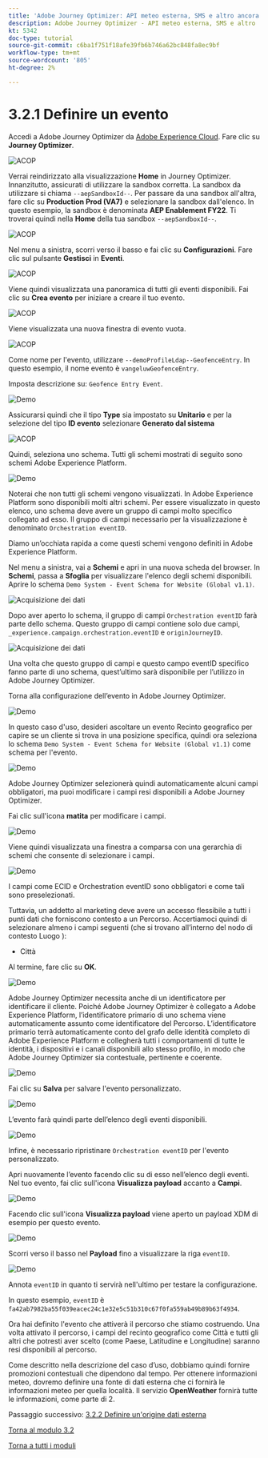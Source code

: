 ```yaml
---
title: 'Adobe Journey Optimizer: API meteo esterna, SMS e altro ancora - Definizione di un evento'
description: Adobe Journey Optimizer - API meteo esterna, SMS e altro
kt: 5342
doc-type: tutorial
source-git-commit: c6ba1f751f18afe39fb6b746a62bc848fa8ec9bf
workflow-type: tm+mt
source-wordcount: '805'
ht-degree: 2%

---
```


# 3.2.1 Definire un evento

Accedi a Adobe Journey Optimizer da [Adobe Experience Cloud](https://experience.adobe.com). Fare clic su **Journey Optimizer**.

![ACOP](./../../../modules/ajo-b2c/module3.1/images/acophome.png)

Verrai reindirizzato alla visualizzazione **Home** in Journey Optimizer. Innanzitutto, assicurati di utilizzare la sandbox corretta. La sandbox da utilizzare si chiama `--aepSandboxId--`. Per passare da una sandbox all&#39;altra, fare clic su **Production Prod (VA7)** e selezionare la sandbox dall&#39;elenco. In questo esempio, la sandbox è denominata **AEP Enablement FY22**. Ti troverai quindi nella **Home** della tua sandbox `--aepSandboxId--`.

![ACOP](./../../../modules/ajo-b2c/module3.1/images/acoptriglp.png)

Nel menu a sinistra, scorri verso il basso e fai clic su **Configurazioni**. Fare clic sul pulsante **Gestisci** in **Eventi**.

![ACOP](./images/acopmenu.png)

Viene quindi visualizzata una panoramica di tutti gli eventi disponibili. Fai clic su **Crea evento** per iniziare a creare il tuo evento.

![ACOP](./images/emptyevent.png)

Viene visualizzata una nuova finestra di evento vuota.

![ACOP](./images/emptyevent1.png)

Come nome per l&#39;evento, utilizzare `--demoProfileLdap--GeofenceEntry`. In questo esempio, il nome evento è `vangeluwGeofenceEntry`.

Imposta descrizione su: `Geofence Entry Event`.

![Demo](./images/evname.png)

Assicurarsi quindi che il tipo **Type** sia impostato su **Unitario** e per la selezione del tipo **ID evento** selezionare **Generato dal sistema**

![ACOP](./images/eventidtype.png)

Quindi, seleziona uno schema. Tutti gli schemi mostrati di seguito sono schemi Adobe Experience Platform.

![Demo](./images/evschema.png)

Noterai che non tutti gli schemi vengono visualizzati. In Adobe Experience Platform sono disponibili molti altri schemi.
Per essere visualizzato in questo elenco, uno schema deve avere un gruppo di campi molto specifico collegato ad esso. Il gruppo di campi necessario per la visualizzazione è denominato `Orchestration eventID`.

Diamo un’occhiata rapida a come questi schemi vengono definiti in Adobe Experience Platform.

Nel menu a sinistra, vai a **Schemi** e apri in una nuova scheda del browser. In **Schemi**, passa a **Sfoglia** per visualizzare l&#39;elenco degli schemi disponibili.
Aprire lo schema `Demo System - Event Schema for Website (Global v1.1)`.

![Acquisizione dei dati](./images/schemas.png)

Dopo aver aperto lo schema, il gruppo di campi `Orchestration eventID` farà parte dello schema.
Questo gruppo di campi contiene solo due campi, `_experience.campaign.orchestration.eventID` e `originJourneyID`.

![Acquisizione dei dati](./images/schemageo.png)

Una volta che questo gruppo di campi e questo campo eventID specifico fanno parte di uno schema, quest’ultimo sarà disponibile per l’utilizzo in Adobe Journey Optimizer.

Torna alla configurazione dell’evento in Adobe Journey Optimizer.

![Demo](./images/evschema.png)

In questo caso d&#39;uso, desideri ascoltare un evento Recinto geografico per capire se un cliente si trova in una posizione specifica, quindi ora seleziona lo schema `Demo System - Event Schema for Website (Global v1.1)` come schema per l&#39;evento.

![Demo](./images/evschema1.png)

Adobe Journey Optimizer selezionerà quindi automaticamente alcuni campi obbligatori, ma puoi modificare i campi resi disponibili a Adobe Journey Optimizer.

Fai clic sull&#39;icona **matita** per modificare i campi.

![Demo](./images/editfields.png)

Viene quindi visualizzata una finestra a comparsa con una gerarchia di schemi che consente di selezionare i campi.

![Demo](./images/popup.png)

I campi come ECID e Orchestration eventID sono obbligatori e come tali sono preselezionati.

Tuttavia, un addetto al marketing deve avere un accesso flessibile a tutti i punti dati che forniscono contesto a un Percorso. Accertiamoci quindi di selezionare almeno i campi seguenti (che si trovano all’interno del nodo di contesto Luogo ):

- Città

Al termine, fare clic su **OK**.

![Demo](./images/popupok.png)

Adobe Journey Optimizer necessita anche di un identificatore per identificare il cliente. Poiché Adobe Journey Optimizer è collegato a Adobe Experience Platform, l’identificatore primario di uno schema viene automaticamente assunto come identificatore del Percorso.
L’identificatore primario terrà automaticamente conto del grafo delle identità completo di Adobe Experience Platform e collegherà tutti i comportamenti di tutte le identità, i dispositivi e i canali disponibili allo stesso profilo, in modo che Adobe Journey Optimizer sia contestuale, pertinente e coerente.

![Demo](./images/eventidentifier.png)

Fai clic su **Salva** per salvare l&#39;evento personalizzato.

![Demo](./images/save.png)

L’evento farà quindi parte dell’elenco degli eventi disponibili.

![Demo](./images/eventlist.png)

Infine, è necessario ripristinare `Orchestration eventID` per l&#39;evento personalizzato.

Apri nuovamente l’evento facendo clic su di esso nell’elenco degli eventi.
Nel tuo evento, fai clic sull&#39;icona **Visualizza payload** accanto a **Campi**.

![Demo](./images/eventlist1.png)

Facendo clic sull&#39;icona **Visualizza payload** viene aperto un payload XDM di esempio per questo evento.

![Demo](./images/fieldseyepayload.png)

Scorri verso il basso nel **Payload** fino a visualizzare la riga `eventID`.

![Demo](./images/fieldseyepayloadev.png)

Annota `eventID` in quanto ti servirà nell&#39;ultimo per testare la configurazione.

In questo esempio, `eventID` è `fa42ab7982ba55f039eacec24c1e32e5c51b310c67f0fa559ab49b89b63f4934`.

Ora hai definito l&#39;evento che attiverà il percorso che stiamo costruendo. Una volta attivato il percorso, i campi del recinto geografico come Città e tutti gli altri che potresti aver scelto (come Paese, Latitudine e Longitudine) saranno resi disponibili al percorso.

Come descritto nella descrizione del caso d’uso, dobbiamo quindi fornire promozioni contestuali che dipendono dal tempo. Per ottenere informazioni meteo, dovremo definire una fonte di dati esterna che ci fornirà le informazioni meteo per quella località. Il servizio **OpenWeather** fornirà tutte le informazioni, come parte di 2.

Passaggio successivo: [3.2.2 Definire un&#39;origine dati esterna](./ex2.md)

[Torna al modulo 3.2](journey-orchestration-external-weather-api-sms.md)

[Torna a tutti i moduli](../../../overview.md)
